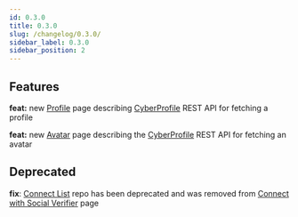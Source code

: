 ```yaml
---
id: 0.3.0
title: 0.3.0
slug: /changelog/0.3.0/
sidebar_label: 0.3.0
sidebar_position: 2
---
```


## Features

**feat:** new [Profile](/cyberconnect-api/rest-api/profile/) page describing [CyberProfile](https://cyberprofile-v2.vercel.app) REST API for fetching a profile

**feat:** new [Avatar](/cyberconnect-api/rest-api/avatar/) page describing the [CyberProfile](https://cyberprofile-v2.vercel.app) REST API for fetching an avatar

## Deprecated

**fix**: [Connect List](https://github.com/cyberconnecthq/connect-list) repo has been deprecated and was removed from [Connect with Social Verifier](/cyberconnect-sdk/connect-with-social-verifier/) page
